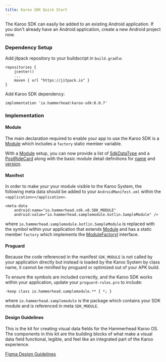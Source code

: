 ```yaml
---
title: Karoo SDK Quick Start
---
```


The Karoo SDK can easily be added to an existing Android application. If you
don't already have an Android application, create a new Android project now.

### Dependency Setup

Add jitpack repository to your buildscript in `build.gradle`:
```
repositories {
    jcenter()
    ...
    maven { url "https://jitpack.io" }
}
```

Add Karoo SDK dependency:
```
implementation 'io.hammerhead:karoo-sdk:0.0.7'
```

### Implementation

#### Module

The main declaration required to enable your app to use the Karoo SDK is a [Module](0.0.7/karoo-sdk/io.hammerhead.sdk.v0/-module/index.html)
which includes a `factory` static member variable.

With a [Module](0.0.7/karoo-sdk/io.hammerhead.sdk.v0/-module/index.html) setup, you can now
provide a list of [SdkDataType](0.0.7/karoo-sdk/io.hammerhead.sdk.v0.datatype/-sdk-data-type/index.html) and a
[PostRideCard](0.0.7/karoo-sdk/io.hammerhead.sdk.v0.card/-post-ride-card/index.html) along with
the basic module detail definitions for [name](0.0.7/karoo-sdk/io.hammerhead.sdk.v0/-module/name.html) and [version](0.2.4/karoo-sdk/io.hammerhead.sdk.v0/-module/version.html).

#### Manifest

In order to make your your module visible to the Karoo System,
the following meta data should be added to your `AndroidManifest.xml` within the `<application></application>`.

```
<meta-data
    android:name="io.hammerhead.sdk.v0.SDK_MODULE"
    android:value="io.hammerhead.samplemodule.kotlin.SampleModule" />
```

where `io.hammerhead.samplemodule.kotlin.SampleModule` is replaced with the symbol within your application
that extends [Module](0.0.7/karoo-sdk/io.hammerhead.sdk.v0/-module/index.html) and has a static member `factory` which implements the [ModuleFactoryI](0.2.4/karoo-sdk/io.hammerhead.sdk.v0/-module-factory-i/index.html) interface.

#### Proguard

Because the code referenced in the manifest `SDK_MODULE` is not called by your application directly
but instead is loaded by the Karoo System by class name, it cannot be minified by proguard or
optimized out of your APK build.

To ensure the symbols are included correctly, and the Karoo SDK works within your application,
update your `proguard-rules.pro` to include:
```
-keep class io.hammerhead.samplemodule.** { *; }
```
where `io.hammerhead.samplemodule` is the package which contains your SDK module and
is referenced in meta `SDK_MODULE`.

#### Design Guidelines

This is the kit for creating visual data fields for the Hammerhead Karoo OS. The components in this kit are the building blocks of what make a visual data field functional,  legible, and feel like an integrated part of the Karoo experience.

[Figma Design Guidelines](https://www.figma.com/file/Adr23SlulPNE2RBu1VI28C/H-Visual-Data-Field-System?node-id=0%3A1)

